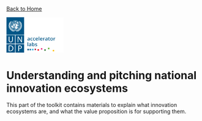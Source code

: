 [Back to Home](../README.md)

<img src="../public/imgs/UNDP_accelerator_labs_logo_vertical_color_RGB.png"  width="150" alt="undp_accelerator_labs_logo">

# Understanding and pitching national innovation ecosystems 

This part of the toolkit contains materials to explain what innovation ecosystems are, and what the value proposition is for supporting them.   

